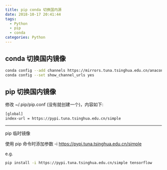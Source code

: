 ```yaml
---
title: pip conda 切换国内源
date: 2018-10-17 20:41:44
tags:
  - Python
  - pip
  - conda
categories: Python
---
```


## conda 切换国内镜像

```bash
conda config --add channels https://mirrors.tuna.tsinghua.edu.cn/anaconda/pkgs/free/
conda config --set show_channel_urls yes
```

<!-- more -->

## pip 切换国内镜像

修改 ~/.pip/pip.conf (没有就创建一个)，内容如下:

```bash
[global]
index-url = https://pypi.tuna.tsinghua.edu.cn/simple
```

***

pip 临时镜像

使用 pip 命令时添加参数 -i https://pypi.tuna.tsinghua.edu.cn/simple

e.g.

```bash
pip install -i https://pypi.tuna.tsinghua.edu.cn/simple tensorflow
```